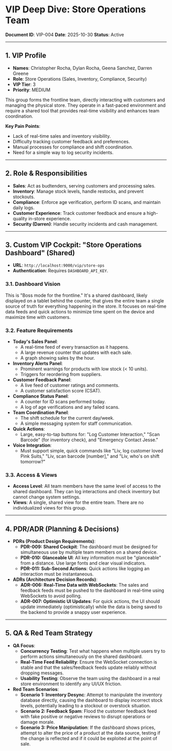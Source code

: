 # VIP Deep Dive: Store Operations Team

**Document ID**: VIP-004
**Date**: 2025-10-30
**Status**: Active

---

## 1. VIP Profile

-   **Names**: Christopher Rocha, Dylan Rocha, Geena Sanchez, Darren Greene
-   **Role**: Store Operations (Sales, Inventory, Compliance, Security)
-   **VIP Tier**: 3
-   **Priority**: MEDIUM

This group forms the frontline team, directly interacting with customers and managing the physical store. They operate in a fast-paced environment and require a shared tool that provides real-time visibility and enhances team coordination.

**Key Pain Points**:
-   Lack of real-time sales and inventory visibility.
-   Difficulty tracking customer feedback and preferences.
-   Manual processes for compliance and shift coordination.
-   Need for a simple way to log security incidents.

---

## 2. Role & Responsibilities

-   **Sales**: Act as budtenders, serving customers and processing sales.
-   **Inventory**: Manage stock levels, handle restocks, and prevent stockouts.
-   **Compliance**: Enforce age verification, perform ID scans, and maintain daily logs.
-   **Customer Experience**: Track customer feedback and ensure a high-quality in-store experience.
-   **Security (Darren)**: Handle security incidents and cash management.

---

## 3. Custom VIP Cockpit: "Store Operations Dashboard" (Shared)

-   **URL**: `http://localhost:9000/vip/store-ops`
-   **Authentication**: Requires `DASHBOARD_API_KEY`.

### 3.1. Dashboard Vision

This is "Boss mode for the frontline." It's a shared dashboard, likely displayed on a tablet behind the counter, that gives the entire team a single source of truth for everything happening in the store. It focuses on real-time data feeds and quick actions to minimize time spent on the device and maximize time with customers.

### 3.2. Feature Requirements

-   **Today's Sales Panel**:
    -   A real-time feed of every transaction as it happens.
    -   A large revenue counter that updates with each sale.
    -   A graph showing sales by the hour.
-   **Inventory Alerts Panel**:
    -   Prominent warnings for products with low stock (< 10 units).
    -   Triggers for reordering from suppliers.
-   **Customer Feedback Panel**:
    -   A live feed of customer ratings and comments.
    -   A customer satisfaction score (CSAT).
-   **Compliance Status Panel**:
    -   A counter for ID scans performed today.
    -   A log of age verifications and any failed scans.
-   **Team Coordination Panel**:
    -   The shift schedule for the current day/week.
    -   A simple messaging system for staff communication.
-   **Quick Actions**:
    -   Large, easy-to-tap buttons for: "Log Customer Interaction," "Scan Barcode" (for inventory check), and "Emergency Contact Jesse."
-   **Voice Integration**:
    -   Must support simple, quick commands like "Liv, log customer loved Pink Suits," "Liv, scan barcode [number]," and "Liv, who's on shift tomorrow?"

### 3.3. Access & Views

-   **Access Level**: All team members have the same level of access to the shared dashboard. They can log interactions and check inventory but cannot change system settings.
-   **Views**: A single, shared view for the entire team. There are no individualized views for this group.

---

## 4. PDR/ADR (Planning & Decisions)

-   **PDRs (Product Design Requirements)**:
    -   **PDR-009: Shared Cockpit**: The dashboard must be designed for simultaneous use by multiple team members on a shared device.
    -   **PDR-010: Glanceable UI**: All key information must be "glanceable" from a distance. Use large fonts and clear visual indicators.
    -   **PDR-011: Sub-Second Actions**: Quick actions like logging an interaction must be instantaneous.
-   **ADRs (Architecture Decision Records)**:
    -   **ADR-006: Real-Time Data with WebSockets**: The sales and feedback feeds must be pushed to the dashboard in real-time using WebSockets to avoid polling.
    -   **ADR-007: Optimistic UI Updates**: For quick actions, the UI should update immediately (optimistically) while the data is being saved to the backend to provide a snappy user experience.

---

## 5. QA & Red Team Strategy

-   **QA Focus**:
    -   **Concurrency Testing**: Test what happens when multiple users try to perform actions simultaneously on the shared dashboard.
    -   **Real-Time Feed Reliability**: Ensure the WebSocket connection is stable and that the sales/feedback feeds update reliably without dropping messages.
    -   **Usability Testing**: Observe the team using the dashboard in a real store environment to identify any UI/UX friction.
-   **Red Team Scenarios**:
    -   **Scenario 1: Inventory Desync**: Attempt to manipulate the inventory database directly, causing the dashboard to display incorrect stock levels, potentially leading to a stockout or overstock situation.
    -   **Scenario 2: Feedback Spam**: Flood the customer feedback feed with fake positive or negative reviews to disrupt operations or damage morale.
    -   **Scenario 3: Price Manipulation**: If the dashboard shows prices, attempt to alter the price of a product at the data source, testing if the change is reflected and if it could be exploited at the point of sale.
